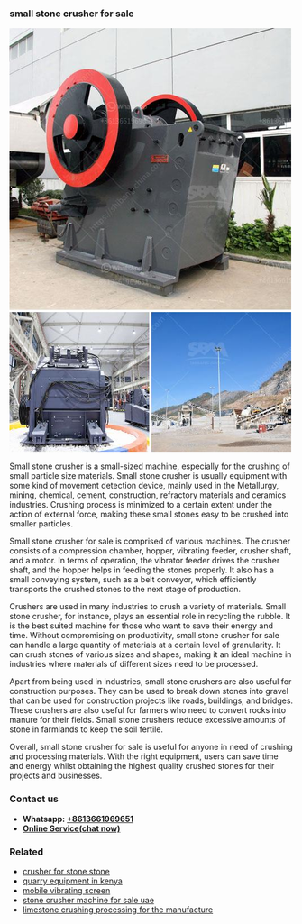 <h3>small stone crusher for sale</h3><img src='1702950504.jpg' alt=''><p>Small stone crusher is a small-sized machine, especially for the crushing of small particle size materials. Small stone crusher is usually equipment with some kind of movement detection device, mainly used in the Metallurgy, mining, chemical, cement, construction, refractory materials and ceramics industries. Crushing process is minimized to a certain extent under the action of external force, making these small stones easy to be crushed into smaller particles.</p><p>Small stone crusher for sale is comprised of various machines. The crusher consists of a compression chamber, hopper, vibrating feeder, crusher shaft, and a motor. In terms of operation, the vibrator feeder drives the crusher shaft, and the hopper helps in feeding the stones properly. It also has a small conveying system, such as a belt conveyor, which efficiently transports the crushed stones to the next stage of production.</p><p>Crushers are used in many industries to crush a variety of materials. Small stone crusher, for instance, plays an essential role in recycling the rubble. It is the best suited machine for those who want to save their energy and time. Without compromising on productivity, small stone crusher for sale can handle a large quantity of materials at a certain level of granularity. It can crush stones of various sizes and shapes, making it an ideal machine in industries where materials of different sizes need to be processed.</p><p>Apart from being used in industries, small stone crushers are also useful for construction purposes. They can be used to break down stones into gravel that can be used for construction projects like roads, buildings, and bridges. These crushers are also useful for farmers who need to convert rocks into manure for their fields. Small stone crushers reduce excessive amounts of stone in farmlands to keep the soil fertile.</p><p>Overall, small stone crusher for sale is useful for anyone in need of crushing and processing materials. With the right equipment, users can save time and energy whilst obtaining the highest quality crushed stones for their projects and businesses.</p><h3>Contact us</h3><ul><li><strong>Whatsapp:&nbsp;<a href="https://wa.me/8613661969651">+8613661969651</a></strong></li><li><a href="https://swt.shibang-china.com/?git&amp;zhl&amp;small stone crusher for sale"><strong>Online Service(chat now)</strong></a></li></ul><h3>Related</h3><ul><li><a href='crusher for stone stone.md'>crusher for stone stone</a></li><li><a href='quarry equipment in kenya.md'>quarry equipment in kenya</a></li><li><a href='mobile vibrating screen.md'>mobile vibrating screen</a></li><li><a href='stone crusher machine for sale uae.md'>stone crusher machine for sale uae</a></li><li><a href='limestone crushing processing for the manufacture.md'>limestone crushing processing for the manufacture</a></li></ul>